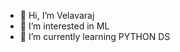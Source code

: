 - 👋 Hi, I’m Velavaraj
- 👀 I’m interested in ML
- 🌱 I’m currently learning PYTHON DS

<!---
Velavaraj/Velavaraj is a ✨ special ✨ repository because its `README.md` (this file) appears on your GitHub profile.
You can click the Preview link to take a look at your changes.
--->
